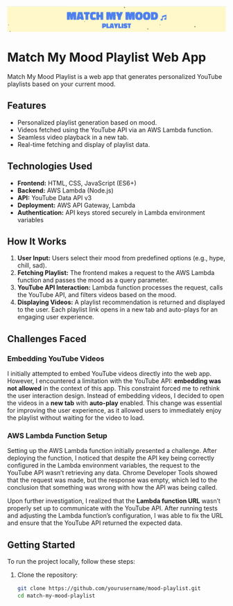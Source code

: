 ![Mood My Mood Playlist Cover](images/screenshot.png)

# Match My Mood Playlist Web App

Match My Mood Playlist is a web app that generates personalized YouTube playlists based on your current mood.

## Features 
- Personalized playlist generation based on mood.
- Videos fetched using the YouTube API via an AWS Lambda function.
- Seamless video playback in a new tab.
- Real-time fetching and display of playlist data.
  
## Technologies Used 
- **Frontend:** HTML, CSS, JavaScript (ES6+)
- **Backend:** AWS Lambda (Node.js)
- **API:** YouTube Data API v3
- **Deployment:** AWS API Gateway, Lambda
- **Authentication:** API keys stored securely in Lambda environment variables

## How It Works 
1. **User Input:** Users select their mood from predefined options (e.g., hype, chill, sad).
2. **Fetching Playlist:** The frontend makes a request to the AWS Lambda function and passes the mood as a query parameter.
3. **YouTube API Interaction:** Lambda function processes the request, calls the YouTube API, and filters videos based on the mood.
4. **Displaying Videos:** A playlist recommendation is returned and displayed to the user. Each playlist link opens in a new tab and auto-plays for an engaging user experience.

## Challenges Faced 

### Embedding YouTube Videos
I initially attempted to embed YouTube videos directly into the web app. However, I encountered a limitation with the YouTube API: **embedding was not allowed** in the context of this app. This constraint forced me to rethink the user interaction design. Instead of embedding videos, I decided to open the videos in a **new tab** with **auto-play** enabled. This change was essential for improving the user experience, as it allowed users to immediately enjoy the playlist without waiting for the video to load. 

### AWS Lambda Function Setup

Setting up the AWS Lambda function initially presented a challenge. After deploying the function, I noticed that despite the API key being correctly configured in the Lambda environment variables, the request to the YouTube API wasn’t retrieving any data. Chrome Developer Tools showed that the request was made, but the response was empty, which led to the conclusion that something was wrong with how the API was being called.

Upon further investigation, I realized that the **Lambda function URL** wasn’t properly set up to communicate with the YouTube API. After running tests and adjusting the Lambda function’s configuration, I was able to fix the URL and ensure that the YouTube API returned the expected data.


## Getting Started 

To run the project locally, follow these steps:

1. Clone the repository:

   ```bash
   git clone https://github.com/yourusername/mood-playlist.git
   cd match-my-mood-playlist
